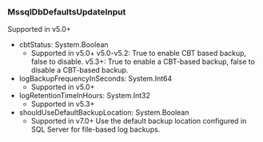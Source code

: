 ### MssqlDbDefaultsUpdateInput
Supported in v5.0+

- cbtStatus: System.Boolean
  - Supported in v5.0+
v5.0-v5.2: True to enable CBT based backup, false to disable.
v5.3+: True to enable a CBT-based backup, false to disable a CBT-based backup.
- logBackupFrequencyInSeconds: System.Int64
  - Supported in v5.0+
- logRetentionTimeInHours: System.Int32
  - Supported in v5.3+
- shouldUseDefaultBackupLocation: System.Boolean
  - Supported in v7.0+
Use the default backup location configured in SQL Server for file-based log backups.

